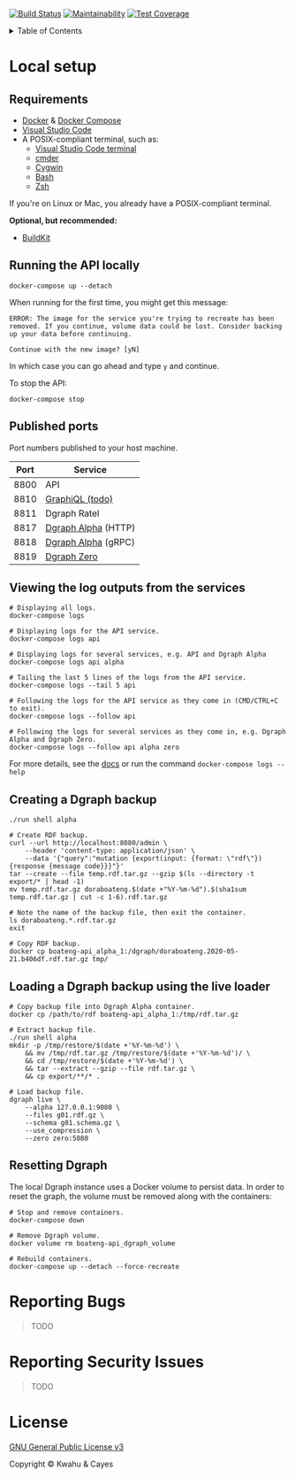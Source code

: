 [![Build Status](https://travis-ci.com/kwcay/boateng-api.svg?branch=stable)](https://travis-ci.com/kwcay/boateng-api)
[![Maintainability](https://api.codeclimate.com/v1/badges/eaf38d5d227bbeb85571/maintainability)](https://codeclimate.com/github/kwcay/boateng-api/maintainability)
[![Test Coverage](https://api.codeclimate.com/v1/badges/eaf38d5d227bbeb85571/test_coverage)](https://codeclimate.com/github/kwcay/boateng-api/test_coverage)

<details>
    <summary>Table of Contents</summary>

- [Local Setup](#local-setup)
    - [Requirements](#requirements)
    - [Running the API locally](#running-the-api-locally)
    - [Published Ports](#published-ports)
    - [Viewing the log outputs from the services](#viewing-the-log-outputs-from-the-services)
    - [Creating a Dgraph backup](#creating-a-dgraph-backup)
    - [Loading a Dgraph backup using the live loader](#loading-a-dgraph-backup-using-the-live-loader)
    - [Resetting Dgraph](#resetting-dgraph)
- [Reporting Bugs](#reporting-bugs)
- [Reporting Security Issues](#reporting-security-issues)
- [Contributing](https://github.com/kwcay/boateng-graph-service/blob/stable/docs/contributing.md)
- [Deploying](https://github.com/kwcay/boateng-graph-service/blob/stable/docs/deploying.md)
- [License](#license)

</details>

# Local setup

## Requirements

- [Docker](https://www.docker.com) & [Docker Compose](https://docs.docker.com/compose/install)
- [Visual Studio Code](https://code.visualstudio.com)
- A POSIX-compliant terminal, such as:
    - [Visual Studio Code terminal](https://code.visualstudio.com/docs/editor/integrated-terminal)
    - [cmder](https://cmder.net)
    - [Cygwin](https://www.cygwin.com)
    - [Bash](https://www.gnu.org/software/bash)
    - [Zsh](https://www.zsh.org)

If you're on Linux or Mac, you already have a POSIX-compliant terminal.

**Optional, but recommended:**

- [BuildKit](https://docs.docker.com/develop/develop-images/build_enhancements)

## Running the API locally

```shell
docker-compose up --detach
```

When running for the first time, you might get this message:

```
ERROR: The image for the service you're trying to recreate has been removed. If you continue, volume data could be lost. Consider backing up your data before continuing.

Continue with the new image? [yN]
```

In which case you can go ahead and type `y` and continue.

To stop the API:

```shell
docker-compose stop
```

## Published ports

Port numbers published to your host machine.

| Port | Service |
| --- | --- |
| 8800 | API |
| 8810 | [GraphiQL (todo)](https://github.com/graphql/graphiql) |
| 8811 | Dgraph Ratel |
| 8817 | [Dgraph Alpha](https://dgraph.io/docs/deploy/#more-about-dgraph-alpha) (HTTP) |
| 8818 | [Dgraph Alpha](https://dgraph.io/docs/deploy/#more-about-dgraph-alpha) (gRPC) |
| 8819 | [Dgraph Zero](https://dgraph.io/docs/deploy/#more-about-dgraph-zero) |

## Viewing the log outputs from the services

```shell
# Displaying all logs.
docker-compose logs

# Displaying logs for the API service.
docker-compose logs api

# Displaying logs for several services, e.g. API and Dgraph Alpha
docker-compose logs api alpha

# Tailing the last 5 lines of the logs from the API service.
docker-compose logs --tail 5 api

# Following the logs for the API service as they come in (CMD/CTRL+C to exit).
docker-compose logs --follow api

# Following the logs for several services as they come in, e.g. Dgraph Alpha and Dgraph Zero.
docker-compose logs --follow api alpha zero
```

For more details, see the [docs](https://docs.docker.com/compose/reference/logs) or run the command `docker-compose logs --help`

## Creating a Dgraph backup

```shell
./run shell alpha

# Create RDF backup.
curl --url http://localhost:8080/admin \
    --header 'content-type: application/json' \
    --data '{"query":"mutation {export(input: {format: \"rdf\"}) {response {message code}}}"}'
tar --create --file temp.rdf.tar.gz --gzip $(ls --directory -t export/* | head -1)
mv temp.rdf.tar.gz doraboateng.$(date +"%Y-%m-%d").$(sha1sum temp.rdf.tar.gz | cut -c 1-6).rdf.tar.gz

# Note the name of the backup file, then exit the container.
ls doraboateng.*.rdf.tar.gz
exit

# Copy RDF backup.
docker cp boateng-api_alpha_1:/dgraph/doraboateng.2020-05-21.b406df.rdf.tar.gz tmp/
```

## Loading a Dgraph backup using the live loader

```shell
# Copy backup file into Dgraph Alpha container.
docker cp /path/to/rdf boateng-api_alpha_1:/tmp/rdf.tar.gz

# Extract backup file.
./run shell alpha
mkdir -p /tmp/restore/$(date +'%Y-%m-%d') \
    && mv /tmp/rdf.tar.gz /tmp/restore/$(date +'%Y-%m-%d')/ \
    && cd /tmp/restore/$(date +'%Y-%m-%d') \
    && tar --extract --gzip --file rdf.tar.gz \
    && cp export/**/* .

# Load backup file.
dgraph live \
    --alpha 127.0.0.1:9080 \
    --files g01.rdf.gz \
    --schema g01.schema.gz \
    --use_compression \
    --zero zero:5080
```

## Resetting Dgraph

The local Dgraph instance uses a Docker volume to persist data. In order to reset the graph, the volume must be removed along with the containers:

```shell
# Stop and remove containers.
docker-compose down

# Remove Dgraph volume.
docker volume rm boateng-api_dgraph_volume

# Rebuild containers.
docker-compose up --detach --force-recreate
```

# Reporting Bugs

>TODO

# Reporting Security Issues

>TODO

# License

[GNU General Public License v3](https://github.com/kwcay/boateng-api/blob/stable/LICENSE)

Copyright © Kwahu & Cayes
